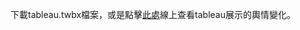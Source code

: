 下載tableau.twbx檔案，或是點擊[此處](https://public.tableau.com/views/Reddit-/sheet4?:language=zh-TW&:sid=&:redirect=auth&:display_count=n&:origin=viz_share_link)線上查看tableau展示的輿情變化。  
